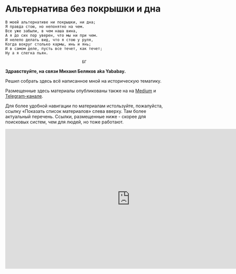 # Альтернатива без покрышки и дна

```
В моей альтернативе ни покрышки, ни дна;
Я правда стою, но непонятно на чем.
Все уже забыли, в чем наша вина,
А я до сих пор уверен, что мы ни при чем.
И нелепо делать вид, что я стою у руля,
Когда вокруг столько кармы, инь и янь;
И в самом деле, пусть все течет, как течет;
Ну а я слегка пьян. 

                                  БГ
```

**Здравствуйте, на связи Михаил Беляков aka Yababay.**

Решил собрать здесь всё написанное мной на историческую тематику.

Размещенные здесь материалы опубликованы также на
на [Medium](https://yababay.medium.com) и [Telegram-канале](https://t.me/barn_yababay_ru).

Для более удобной навигации по материалам истользуйте, пожалуйста,
ссылку &laquo;Показать список материалов&raquo; слева вверху. Там более актуальный перечень.
Ссылки, размещенные ниже - скорее для поисковых систем, чем для людей, но тоже работают. 

<iframe width="790" height="444" src="https://www.youtube.com/embed/raoyqp0Z1MM" title="YouTube video player" frameborder="0" allow="accelerometer; autoplay; clipboard-write; encrypted-media; gyroscope; picture-in-picture" allowfullscreen></iframe>

